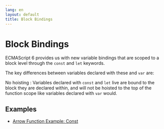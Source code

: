 ```yaml
---
lang: en
layout: default
title: Block Bindings
---
```


# Block Bindings

ECMAScript 6 provides us with new variable bindings that are scoped to a block
level through the `const` and `let` keywords.

The key differences between variables declared with these and `var` are:

No hoisting
: Variables declared with `const` and `let` live are bound to the block they
  are declared within, and will not be hoisted to the top of the
  function scope like variables declared with `var` would.

## Examples

- [Arrow Function Example: Const](example-const)
